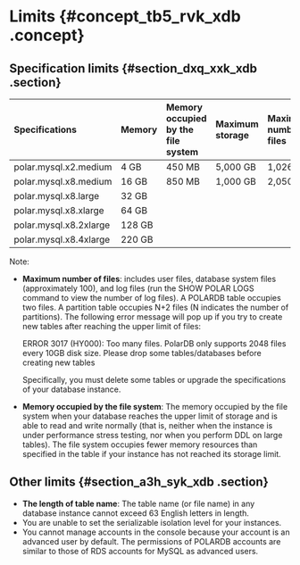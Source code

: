 # Limits {#concept_tb5_rvk_xdb .concept}

## Specification limits {#section_dxq_xxk_xdb .section}

|Specifications|Memory|Memory occupied by the file system|Maximum storage|Maximum number of files|
|:-------------|:-----|:---------------------------------|:--------------|:----------------------|
|polar.mysql.x2.medium|4 GB|450 MB|5,000 GB|1,026,048|
|polar.mysql.x8.medium|16 GB|850 MB|1,000 GB|2,050,048|
|polar.mysql.x8.large|32 GB|
|polar.mysql.x8.xlarge|64 GB|
|polar.mysql.x8.2xlarge|128 GB|
|polar.mysql.x8.4xlarge|220 GB|

Note:

-   **Maximum number of files**: includes user files, database system files \(approximately 100\), and log files \(run the SHOW POLAR LOGS command to view the number of log files\). A POLARDB table occupies two files. A partition table occupies N+2 files \(N indicates the number of partitions\). The following error message will pop up if you try to create new tables after reaching the upper limit of files:

    ERROR 3017 \(HY000\): Too many files. PolarDB only supports 2048 files every 10GB disk size. Please drop some tables/databases before creating new tables

    Specifically, you must delete some tables or upgrade the specifications of your database instance.

-   **Memory occupied by the file system**: The memory occupied by the file system when your database reaches the upper limit of storage and is able to read and write normally \(that is, neither when the instance is under performance stress testing, nor when you perform DDL on large tables\). The file system occupies fewer memory resources than specified in the table if your instance has not reached its storage limit.

## Other limits {#section_a3h_syk_xdb .section}

-   **The length of table name**: The table name \(or file name\) in any database instance cannot exceed 63 English letters in length.
-   You are unable to set the serializable isolation level for your instances.
-   You cannot manage accounts in the console because your account is an advanced user by default. The permissions of POLARDB accounts are similar to those of RDS accounts for MySQL as advanced users.

